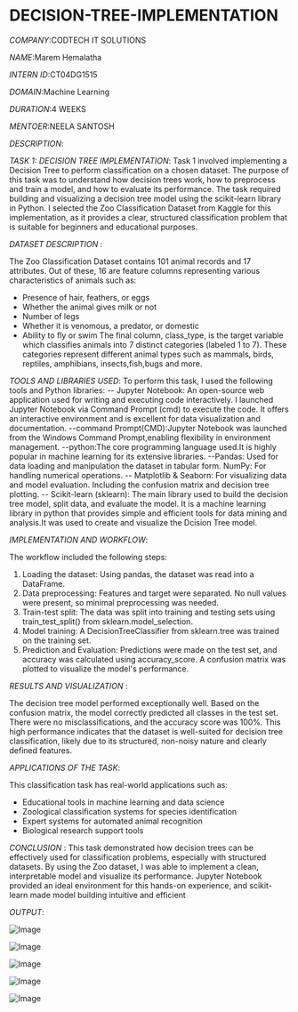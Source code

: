 # DECISION-TREE-IMPLEMENTATION

*COMPANY*:CODTECH IT SOLUTIONS

*NAME*:Marem Hemalatha

*INTERN ID*:CT04DG1515

*DOMAIN*:Machine Learning

*DURATION*:4 WEEKS

*MENTOER*:NEELA SANTOSH

*DESCRIPTION*:

*TASK 1: DECISION TREE IMPLEMENTATION*:
Task 1 involved implementing a Decision Tree  to perform classification on a chosen dataset. The purpose of this task was to understand how decision trees work, how to preprocess and train a model, and how to evaluate its performance. The task required building and visualizing a decision tree model using the scikit-learn library in Python. I selected the Zoo Classification Dataset from Kaggle for this implementation, as it provides a clear, structured classification problem that is suitable for beginners and educational purposes.

*DATASET DESCRIPTION* :

The Zoo Classification Dataset contains 101 animal records and 17 attributes. Out of these, 16 are feature columns representing various characteristics of animals such as: 
- Presence of hair, feathers, or eggs 
- Whether the animal gives milk or not 
- Number of legs 
- Whether it is venomous, a predator, or domestic 
- Ability to fly or swim 
The final column, class_type, is the target variable which classifies animals into 7 distinct categories (labeled 1 to 7). These categories represent different animal types such as mammals, birds, reptiles, amphibians, insects,fish,bugs and more.

*TOOLS AND LIBRARIES USED*:
To perform this task, I used the following tools and Python libraries: 
-- Jupyter Notebook: An open-source web application used for writing and executing code interactively. I launched Jupyter Notebook via Command Prompt (cmd) to execute the code. 
It offers an interactive environment and is excellent for data visualization and documentation.
--command Prompt(CMD):Jupyter Notebook was launched from the Windows Command Prompt,enabling flexibility in environment management.
--python:The core programming language used.It is highly popular in machine learning for its extensive libraries.
--Pandas: Used for data loading and manipulation the dataset in tabular form.
 NumPy: For handling numerical operations. 
-- Matplotlib & Seaborn: For visualizing data and model evaluation. Including the confusion matrix and decision tree plotting.
-- Scikit-learn (sklearn): The main library used to build the decision tree model, split data, and evaluate the model. It is a machine learning library in python that provides simple and efficient tools for data mining and analysis.It was used to create and visualize the Dcision Tree model.

*IMPLEMENTATION AND WORKFLOW*:

The workflow included the following steps: 
1. Loading the dataset: Using pandas, the dataset was read into a DataFrame. 
2. Data preprocessing: Features and target were separated. No null values were present, so minimal preprocessing was needed. 
3. Train-test split: The data was split into training and testing sets using train_test_split() from 
sklearn.model_selection. 
4. Model training: A DecisionTreeClassifier from sklearn.tree was trained on the training set. 
5. Prediction and Evaluation: Predictions were made on the test set, and accuracy was calculated using accuracy_score. A confusion matrix was plotted to visualize the model's performance. 

*RESULTS AND VISUALIZATION* :

The decision tree model performed exceptionally well. Based on the confusion matrix, the model correctly predicted all classes in the test set. There were no misclassifications, and the accuracy score was 100%. This high performance indicates that the dataset is well-suited for decision tree classification, likely due to its structured, non-noisy nature and clearly defined features. 

*APPLICATIONS OF THE TASK*:

This classification task has real-world applications such as: 
-	Educational tools in machine learning and data science 
-	Zoological classification systems for species identification 
-	Expert systems for automated animal recognition 
-	Biological research support tools
 
*CONCLUSION* :
This task demonstrated how decision trees can be effectively used for classification problems, especially with structured datasets. By using the Zoo dataset, I was able to implement a clean, interpretable model and visualize its performance. Jupyter Notebook provided an ideal environment for this hands-on experience, and scikit-learn made model building intuitive and efficient

*OUTPUT*:

![Image](https://github.com/user-attachments/assets/04fba0ec-e8ff-477d-a019-e2803688a699)

![Image](https://github.com/user-attachments/assets/f3535c7f-4ba9-47e8-a1cf-62566f522053)

![Image](https://github.com/user-attachments/assets/b0f3f706-b7b9-4dd8-98fe-a67f3b8052f3)

![Image](https://github.com/user-attachments/assets/a6dd0aa3-7278-43fd-ad23-cc52b5cd7195)

![Image](https://github.com/user-attachments/assets/8d36d462-ba4a-44c4-acc4-e15dc6ed7c5d)
